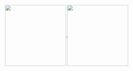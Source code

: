 <a href="https://github.com/dougiesquire">
  <img height=200 align="center" src="https://github-readme-stats.vercel.app/api?username=dougiesquire&show_icons=true&theme=transparent" />
</a>
<a href="https://github.com/dougiesquire">
  <img height=200 align="center" src="https://github-readme-stats.vercel.app/api/top-langs?username=dougiesquire&size_weight=0.5&count_weight=0.5&layout=compact&hide=jupyter%20notebook&theme=transparent&card_width=320" />
</a>

